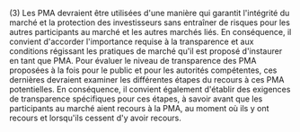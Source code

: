 (3) Les PMA devraient être utilisées d'une manière qui garantit l'intégrité du marché et la protection des investisseurs sans entraîner de risques pour les autres participants au marché et les autres marchés liés. En conséquence, il convient d'accorder l'importance requise à la transparence et aux conditions régissant les pratiques de marché qu'il est proposé d'instaurer en tant que PMA. Pour évaluer le niveau de transparence des PMA proposées à la fois pour le public et pour les autorités compétentes, ces dernières devraient examiner les différentes étapes du recours à ces PMA potentielles. En conséquence, il convient également d'établir des exigences de transparence spécifiques pour ces étapes, à savoir avant que les participants au marché aient recours à la PMA, au moment où ils y ont recours et lorsqu'ils cessent d'y avoir recours.